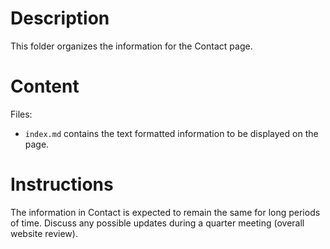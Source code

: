 # Description
This folder organizes the information for the Contact page.

# Content
Files:
+ `index.md` contains the text formatted information to be displayed on the page.

# Instructions
The information in Contact is expected to remain the same for long periods of time. Discuss any possible updates during a quarter meeting (overall website review).
